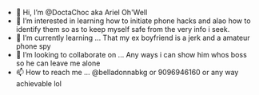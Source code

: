 - 👋 Hi, I’m @DoctaChoc aka Ariel Oh'Well
- 👀 I’m interested in learning how to initiate phone hacks and alao how to identify them so as to keep myself safe from the very info i seek.
- 🌱 I’m currently learning ... That my ex boyfriend is a jerk and a amateur phone spy
- 💞️ I’m looking to collaborate on ... Any ways i can show him whos boss so he can leave me alone
- 📫 How to reach me ... @belladonnabkg or 9096946160 or any way achievable lol

<!---
DoctaChoc/DoctaChoc is a ✨ special ✨ repository because its `README.md` (this file) appears on your GitHub profile.
You can click the Preview link to take a look at your changes.
--->
